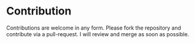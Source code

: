 # Contribution

Contributions are welcome in any form. Please fork the repository and contribute via a pull-request. I will review and merge as soon as possible.
